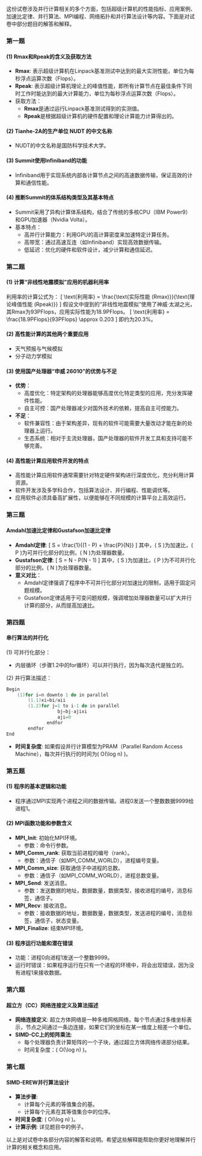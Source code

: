 这份试卷涉及并行计算相关的多个方面，包括超级计算机的性能指标、应用案例、加速比定律、并行算法、MPI编程、网络拓扑和并行算法设计等内容。下面是对试卷中部分题目的解答和解释。

### 第一题
#### (1) Rmax和Rpeak的含义及获取方法
- **Rmax**: 表示超级计算机在Linpack基准测试中达到的最大实测性能，单位为每秒浮点运算次数（Flops）。
- **Rpeak**: 表示超级计算机理论上的峰值性能，即所有计算节点在最佳条件下同时工作时能达到的最大计算能力，单位为每秒浮点运算次数（Flops）。
- 获取方法：
  - **Rmax**是通过运行Linpack基准测试得到的实测值。
  - **Rpeak**是根据超级计算机的硬件配置和理论计算能力计算得出的。

#### (2) Tianhe-2A的生产单位 NUDT 的中文名称
- NUDT的中文名称是国防科学技术大学。

#### (3) Summit使用Infiniband的功能
- Infiniband用于实现系统内部各计算节点之间的高速数据传输，保证高效的计算和通信性能。

#### (4) 推断Summit的体系结构类型及其基本特点
- Summit采用了异构计算体系结构，结合了传统的多核CPU（IBM Power9）和GPU加速器（Nvidia Volta）。
- 基本特点：
  - 高并行计算能力：利用GPU的高计算密度来加速特定计算任务。
  - 高带宽：通过高速互连（如Infiniband）实现高效数据传输。
  - 低延迟：优化的硬件和软件设计，减少计算和通信延迟。

### 第二题
#### (1) 计算“非线性地震模拟”应用的机器利用率
利用率的计算公式为：
\[ \text{利用率} = \frac{\text{实际性能 (Rmax)}}{\text{理论峰值性能 (Rpeak)}} \]
假设文中提到的“非线性地震模拟”使用了神威·太湖之光，其Rmax为93PFlops，应用实际性能为18.9PFlops。
\[ \text{利用率} = \frac{18.9PFlops}{93PFlops} \approx 0.203 \]
即约为20.3%。

#### (2) 高性能计算的其他两个重要应用
- 天气预报与气候模拟
- 分子动力学模拟

#### (3) 使用国产处理器“申威 26010”的优势与不足
- **优势**：
  - 高度优化：特定架构的处理器能够高度优化特定类型的应用，充分发挥硬件性能。
  - 自主可控：国产处理器减少对国外技术的依赖，提高自主可控能力。
- **不足**：
  - 软件兼容性：由于架构差异，现有的软件可能需要大量改动才能在新的处理器上运行。
  - 生态系统：相对于主流处理器，国产处理器的软件开发工具和支持可能不够完善。

#### (4) 高性能计算应用软件开发的特点
- 高性能计算应用软件通常需要针对特定硬件架构进行深度优化，充分利用计算资源。
- 软件开发涉及多学科合作，包括算法设计、并行编程、性能调优等。
- 应用软件必须具备高扩展性，以便能够在不同规模的计算平台上高效运行。

### 第三题
#### Amdahl加速比定律和Gustafson加速比定律
- **Amdahl定律**:
  \[ S = \frac{1}{(1 - P) + \frac{P}{N}} \]
  其中，\( S \)为加速比，\( P \)为可并行化部分的比例，\( N \)为处理器数量。
- **Gustafson定律**:
  \[ S = N - P(N - 1) \]
  其中，\( S \)为加速比，\( P \)为不可并行化部分的比例，\( N \)为处理器数量。
- **意义对比**：
  - Amdahl定律强调了程序中不可并行化部分对加速比的限制，适用于固定问题规模。
  - Gustafson定律适用于可变问题规模，强调增加处理器数量可以扩大并行计算的部分，从而提高加速比。

### 第四题
#### 串行算法的并行化
(1) 可并行化部分：
- 内层循环（步骤1.2中的for循环）可以并行执行，因为每次迭代是独立的。

(2) 并行算法描述：
```cpp
Begin
    (1)for i=n downto 1 do in parallel
        (1.1)xi=bi/aii
        (1.2)for j=1 to i-1 do in parallel
                   bj=bj-ajixi
                   aji=0
               endfor
        endfor
End
```
- **时间复杂度**: 如果假设并行计算模型为PRAM（Parallel Random Access Machine），每次并行执行的时间为\( O(\log n) \)。

### 第五题
#### (1) 程序的基本逻辑和功能
- 程序通过MPI实现两个进程之间的数据传输。进程0发送一个整数数据9999给进程1。

#### (2) MPI函数功能和参数含义
- **MPI_Init**: 初始化MPI环境。
  - 参数：命令行参数。
- **MPI_Comm_rank**: 获取当前进程的编号（rank）。
  - 参数：通信子（如MPI_COMM_WORLD），进程编号变量。
- **MPI_Comm_size**: 获取通信子中进程的总数。
  - 参数：通信子（如MPI_COMM_WORLD），进程总数变量。
- **MPI_Send**: 发送消息。
  - 参数：发送数据的地址，数据数量，数据类型，接收进程的编号，消息标签，通信子。
- **MPI_Recv**: 接收消息。
  - 参数：接收数据的地址，数据数量，数据类型，发送进程的编号，消息标签，通信子，状态变量。
- **MPI_Finalize**: 结束MPI环境。

#### (3) 程序运行功能和潜在错误
- 功能：进程0向进程1发送一个整数9999。
- 运行时错误：如果程序运行在只有一个进程的环境中，将会出现错误，因为没有进程1来接收数据。

### 第六题
#### 超立方（CC）网络连接定义及算法描述
- **网络连接定义**: 超立方体网络是一种多维网格网络，每个节点通过多维坐标表示，节点之间通过一条边连接，如果它们的坐标在某一维度上相差一个单位。
- **SIMD-CC上的矩阵乘法**:
  - 每个处理器负责计算矩阵的一个子块，通过超立方体网络传递部分结果。
  - 时间复杂度：\( O(\log n) \)。

### 第七题
#### SIMD-EREW并行算法设计
- **算法步骤**:
  - 计算每个元素的等值集合的基。
  - 计算每个元素在其等值集合中的位序。
- **时间复杂度**: \( O(\log n) \)。
- **计算示例**: 详见题目中的例子。

以上是对试卷中各部分内容的解答和说明。希望这些解释能帮助你更好地理解并行计算的相关概念和应用。